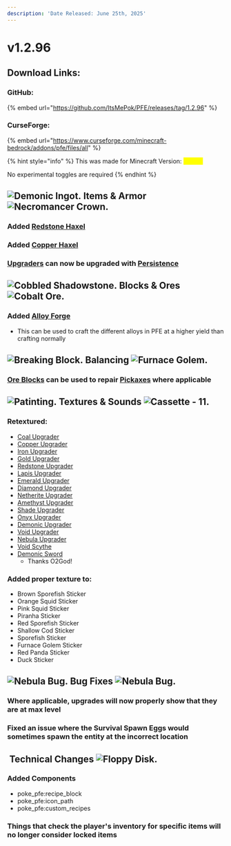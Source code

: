 ```yaml
---
description: 'Date Released: June 25th, 2025'
---
```


# v1.2.96

## Download Links:

### GitHub:

{% embed url="https://github.com/ItsMePok/PFE/releases/tag/1.2.96" %}

### CurseForge:

{% embed url="https://www.curseforge.com/minecraft-bedrock/addons/pfe/files/all" %}

{% hint style="info" %}
This was made for Minecraft Version: <mark style="color:yellow;">1.21.90</mark>

No experimental toggles are required
{% endhint %}

## <img src="https://github.com/user-attachments/assets/2332c89f-38d6-4a08-944a-9421758259aa" alt="Demonic Ingot." data-size="line"> **Items & Armor** <img src="https://github.com/user-attachments/assets/f4ee359f-7a23-44ba-8981-6c5bbdac1725" alt="Necromancer Crown." data-size="line">

### Added [Redstone Haxel](../../tools/haxel/redstone-haxel.md)

### Added [Copper Haxel](../../tools/haxel/copper-haxel.md)

### [Upgraders](../../tools/upgraders/) can now be upgraded with [Persistence](../../items/cores/persistence-core.md)

## <picture><source srcset="https://github.com/user-attachments/assets/6486505d-81ca-429e-bfce-efaf6951d131" media="(prefers-color-scheme: dark)"><img src="https://github.com/user-attachments/assets/e2de3a29-7821-4724-8fc7-cb7d1a1a653d" alt="Cobbled Shadowstone." data-size="line"></picture> **Blocks & Ores** <picture><source srcset="https://github.com/user-attachments/assets/b764cf3c-bec6-4819-9412-f69c94e783e5" media="(prefers-color-scheme: dark)"><img src="https://github.com/user-attachments/assets/8358f27d-dcc5-48c1-b9b8-ed6a006f53d2" alt="Cobalt Ore." data-size="line"></picture>

### Added [Alloy Forge](../../blocks/crafters/alloy-forge.md)

* This can be used to craft the different alloys in PFE at a higher yield than crafting normally

## <img src="https://github.com/user-attachments/assets/d1e653c0-4330-48e7-afc4-19c7eb52cb95" alt="Breaking Block." data-size="line"> **Balancing** <img src="https://github.com/user-attachments/assets/928dc5bb-5e1a-4c1d-a92c-309b8e397a9a" alt="Furnace Golem." data-size="line">

### [Ore Blocks](../../blocks/ore-blocks/) can be used to repair [Pickaxes](../../tools/pickaxes/) where applicable

## <img src="https://minecraft.wiki/images/thumb/Painting_JE2_BE2.png/150px-Painting_JE2_BE2.png?45334" alt="Patinting." data-size="line"> **Textures & Sounds**﻿﻿ <picture><source srcset="https://github.com/user-attachments/assets/34b07696-af86-4a48-bf19-a97ab0dc4516" media="(prefers-color-scheme: dark)"><img src="https://github.com/user-attachments/assets/2899fc15-710e-4530-a3f3-17b87699a2a6" alt="Cassette - 11." data-size="line"></picture>

### Retextured:

* [Coal Upgrader](../../tools/upgraders/coal-upgrader.md)
* [Copper Upgrader](../../tools/upgraders/copper-upgrader.md)
* [Iron Upgrader](../../tools/upgraders/iron-upgrader.md)
* [Gold Upgrader](../../tools/upgraders/gold-upgrader.md)
* [Redstone Upgrader](../../tools/upgraders/redstone-upgrader.md)
* [Lapis Upgrader](../../tools/upgraders/lapis-upgrader.md)
* [Emerald Upgrader](../../tools/upgraders/emerald-upgrader.md)
* [Diamond Upgrader](../../tools/upgraders/diamond-upgrader.md)
* [Netherite Upgrader](../../tools/upgraders/netherite-upgrader.md)
* [Amethyst Upgrader](../../tools/upgraders/amethyst-upgrader.md)
* [Shade Upgrader](../../tools/upgraders/shade-upgrader.md)
* [Onyx Upgrader](../../tools/upgraders/onyx-upgrader.md)
* [Demonic Upgrader](../../tools/upgraders/demonic-upgrader.md)
* [Void Upgrader](../../tools/upgraders/void-upgrader.md)
* [Nebula Upgrader](../../tools/upgraders/nebula-upgrader.md)
* [Void Scythe](../../weapons/scythes/void-scythe.md)
* [Demonic Sword](../../weapons/swords/demonic-sword.md)
  * Thanks O2God!

### Added proper texture to:

* Brown Sporefish Sticker
* Orange Squid Sticker
* Pink Squid Sticker
* Piranha Sticker
* Red Sporefish Sticker
* Shallow Cod Sticker
* Sporefish Sticker
* Furnace Golem Sticker
* Red Panda Sticker
* Duck Sticker

## <img src="https://github.com/user-attachments/assets/67865697-1f10-48c2-a6fa-f8f0709bea94" alt="Nebula Bug." data-size="line"> **Bug Fixes**  <img src="https://github.com/user-attachments/assets/67865697-1f10-48c2-a6fa-f8f0709bea94" alt="Nebula Bug." data-size="line">

### Where applicable, upgrades will now properly show that they are at max level

### Fixed an issue where the Survival Spawn Eggs would sometimes spawn the entity at the incorrect location

## <img src="https://github.com/user-attachments/assets/a7627a43-c3d4-4924-8a95-c87394c7d164" alt="" data-size="line"> **Technical Changes** <img src="https://github.com/user-attachments/assets/0fbe80d0-461d-4d9b-9e3b-bb232be4644f" alt="Floppy Disk." data-size="line">

### Added Components

* poke\_pfe:recipe\_block
* poke\_pfe:icon\_path
* poke\_pfe:custom\_recipes

### Things that check the player's inventory for specific items will no longer consider locked items
